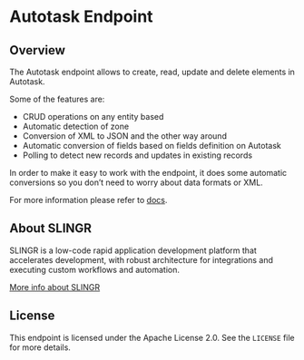 # Autotask Endpoint

## Overview

The Autotask endpoint allows to create, read, update and delete elements in Autotask.

Some of the features are:
- CRUD operations on any entity based
- Automatic detection of zone
- Conversion of XML to JSON and the other way around
- Automatic conversion of fields based on fields definition on Autotask
- Polling to detect new records and updates in existing records

In order to make it easy to work with the endpoint, it does some automatic conversions so you don’t need to worry about data formats or XML.

For more information please refer to [docs](https://slingr-stack.github.io/platform/endpoints_autotask.html).

## About SLINGR

SLINGR is a low-code rapid application development platform that accelerates development, with robust architecture for integrations and executing custom workflows and automation.

[More info about SLINGR](https://slingr.io)

## License

This endpoint is licensed under the Apache License 2.0. See the `LICENSE` file for more details.



